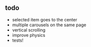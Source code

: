 todo
---

* selected item goes to the center
* multiple carousels on the same page
* vertical scrolling
* improve physics
* tests!
